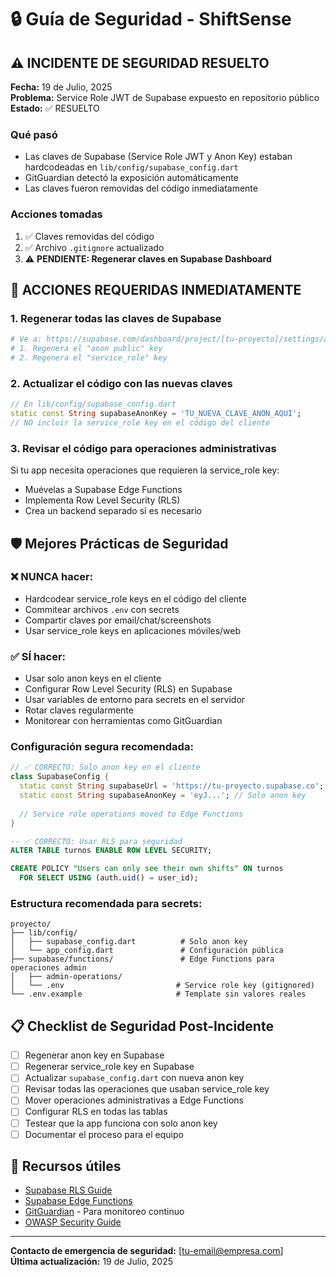 # 🔒 Guía de Seguridad - ShiftSense

## ⚠️ INCIDENTE DE SEGURIDAD RESUELTO

**Fecha:** 19 de Julio, 2025  
**Problema:** Service Role JWT de Supabase expuesto en repositorio público  
**Estado:** ✅ RESUELTO

### Qué pasó
- Las claves de Supabase (Service Role JWT y Anon Key) estaban hardcodeadas en `lib/config/supabase_config.dart`
- GitGuardian detectó la exposición automáticamente
- Las claves fueron removidas del código inmediatamente

### Acciones tomadas
1. ✅ Claves removidas del código
2. ✅ Archivo `.gitignore` actualizado
3. ⚠️ **PENDIENTE: Regenerar claves en Supabase Dashboard**

## 🚨 ACCIONES REQUERIDAS INMEDIATAMENTE

### 1. Regenerar todas las claves de Supabase
```bash
# Ve a: https://supabase.com/dashboard/project/[tu-proyecto]/settings/api
# 1. Regenera el "anon public" key
# 2. Regenera el "service_role" key
```

### 2. Actualizar el código con las nuevas claves
```dart
// En lib/config/supabase_config.dart
static const String supabaseAnonKey = 'TU_NUEVA_CLAVE_ANON_AQUI';
// NO incluir la service_role key en el código del cliente
```

### 3. Revisar el código para operaciones administrativas
Si tu app necesita operaciones que requieren la service_role key:
- Muévelas a Supabase Edge Functions
- Implementa Row Level Security (RLS)
- Crea un backend separado si es necesario

## 🛡️ Mejores Prácticas de Seguridad

### ❌ NUNCA hacer:
- Hardcodear service_role keys en el código del cliente
- Commitear archivos `.env` con secrets
- Compartir claves por email/chat/screenshots
- Usar service_role keys en aplicaciones móviles/web

### ✅ SÍ hacer:
- Usar solo anon keys en el cliente
- Configurar Row Level Security (RLS) en Supabase
- Usar variables de entorno para secrets en el servidor
- Rotar claves regularmente
- Monitorear con herramientas como GitGuardian

### Configuración segura recomendada:

```dart
// ✅ CORRECTO: Solo anon key en el cliente
class SupabaseConfig {
  static const String supabaseUrl = 'https://tu-proyecto.supabase.co';
  static const String supabaseAnonKey = 'eyJ...'; // Solo anon key
  
  // Service role operations moved to Edge Functions
}
```

```sql
-- ✅ CORRECTO: Usar RLS para seguridad
ALTER TABLE turnos ENABLE ROW LEVEL SECURITY;

CREATE POLICY "Users can only see their own shifts" ON turnos
  FOR SELECT USING (auth.uid() = user_id);
```

### Estructura recomendada para secrets:

```
proyecto/
├── lib/config/
│   ├── supabase_config.dart          # Solo anon key
│   └── app_config.dart               # Configuración pública
├── supabase/functions/               # Edge Functions para operaciones admin
│   ├── admin-operations/
│   └── .env                         # Service role key (gitignored)
└── .env.example                     # Template sin valores reales
```

## 📋 Checklist de Seguridad Post-Incidente

- [ ] Regenerar anon key en Supabase
- [ ] Regenerar service_role key en Supabase  
- [ ] Actualizar `supabase_config.dart` con nueva anon key
- [ ] Revisar todas las operaciones que usaban service_role key
- [ ] Mover operaciones administrativas a Edge Functions
- [ ] Configurar RLS en todas las tablas
- [ ] Testear que la app funciona con solo anon key
- [ ] Documentar el proceso para el equipo

## 🔗 Recursos útiles

- [Supabase RLS Guide](https://supabase.com/docs/guides/auth/row-level-security)
- [Supabase Edge Functions](https://supabase.com/docs/guides/functions)
- [GitGuardian](https://gitguardian.com/) - Para monitoreo continuo
- [OWASP Security Guide](https://owasp.org/www-project-mobile-top-10/)

---

**Contacto de emergencia de seguridad:** [tu-email@empresa.com]  
**Última actualización:** 19 de Julio, 2025
